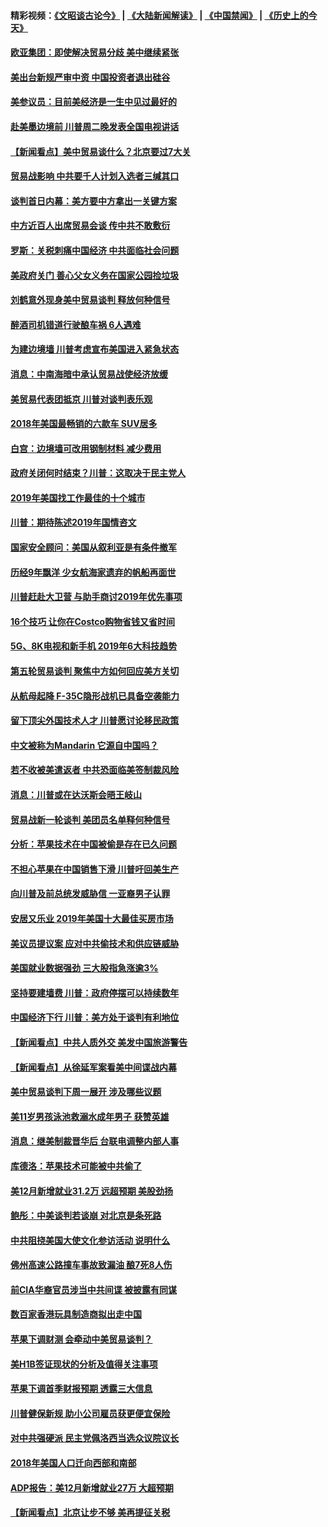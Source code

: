 #### 精彩视频：[《文昭谈古论今》](https://github.com/gfw-breaker/wenzhao/blob/master/README.md?t=01080030) | [《大陆新闻解读》](https://github.com/gfw-breaker/ntdtv-comedy/blob/master/README.md?t=01080030) | [《中国禁闻》](https://github.com/gfw-breaker/ntdtv-news/blob/master/README.md?t=01080030) | [《历史上的今天》](https://github.com/gfw-breaker/today-in-history/blob/master/README.md?t=01080030) 

#### [欧亚集团：即使解决贸易分歧 美中继续紧张](../pages/nsc412/n10960173.md?t=01080030) 

#### [美出台新规严审中资 中国投资者退出硅谷](../pages/nsc412/n10960181.md?t=01080030) 

#### [美参议员：目前美经济是一生中见过最好的](../pages/nsc412/n10960085.md?t=01080030) 

#### [赴美墨边境前 川普周二晚发表全国电视讲话](../pages/nsc412/n10960029.md?t=01080030) 

#### [【新闻看点】美中贸易谈什么？北京要过7大关](../pages/nsc412/n10959840.md?t=01080030) 

#### [贸易战影响 中共要千人计划入选者三缄其口](../pages/nsc412/n10959988.md?t=01080030) 

#### [谈判首日内幕：美方要中方拿出一关键方案](../pages/nsc412/n10959854.md?t=01080030) 

#### [中方近百人出席贸易会谈 传中共不敢敷衍](../pages/nsc412/n10959798.md?t=01080030) 

#### [罗斯：关税刺痛中国经济 中共面临社会问题](../pages/nsc412/n10959690.md?t=01080030) 

#### [美政府关门 善心父女义务在国家公园捡垃圾](../pages/nsc412/n10959577.md?t=01080030) 

#### [刘鹤意外现身美中贸易谈判 释放何种信号](../pages/nsc412/n10959526.md?t=01080030) 

#### [醉酒司机错道行驶酿车祸 6人遇难](../pages/nsc412/n10959370.md?t=01080030) 

#### [为建边境墙 川普考虑宣布美国进入紧急状态](../pages/nsc412/n10958507.md?t=01080030) 

#### [消息：中南海暗中承认贸易战使经济放缓](../pages/nsc412/n10958245.md?t=01080030) 

#### [美贸易代表团抵京 川普对谈判表乐观](../pages/nsc412/n10957808.md?t=01080030) 

#### [2018年美国最畅销的六款车 SUV居多](../pages/nsc412/n10953937.md?t=01080030) 

#### [白宫：边境墙可改用钢制材料 减少费用](../pages/nsc412/n10957898.md?t=01080030) 

#### [政府关闭何时结束？川普：这取决于民主党人](../pages/nsc412/n10957915.md?t=01080030) 

#### [2019年美国找工作最佳的十个城市](../pages/nsc412/n10956523.md?t=01080030) 

#### [川普：期待陈述2019年国情咨文](../pages/nsc412/n10957830.md?t=01080030) 

#### [国家安全顾问：美国从叙利亚是有条件撤军](../pages/nsc412/n10957696.md?t=01080030) 

#### [历经9年飘洋 少女航海家遗弃的帆船再面世](../pages/nsc412/n10957460.md?t=01080030) 

#### [川普赶赴大卫营 与助手商讨2019年优先事项](../pages/nsc412/n10957376.md?t=01080030) 

#### [16个技巧 让你在Costco购物省钱又省时间](../pages/nsc412/n10955689.md?t=01080030) 

#### [5G、8K电视和新手机 2019年6大科技趋势](../pages/nsc412/n10955708.md?t=01080030) 

#### [第五轮贸易谈判 聚焦中方如何回应美方关切](../pages/nsc412/n10956081.md?t=01080030) 

#### [从航母起降 F-35C隐形战机已具备空袭能力](../pages/nsc412/n10952444.md?t=01080030) 

#### [留下顶尖外国技术人才 川普愿讨论移民政策](../pages/nsc412/n10956102.md?t=01080030) 

#### [中文被称为Mandarin 它源自中国吗？](../pages/nsc412/n10956208.md?t=01080030) 

#### [若不收被美遣返者 中共恐面临美签制裁风险](../pages/nsc412/n10956098.md?t=01080030) 

#### [消息：川普或在达沃斯会晤王岐山](../pages/nsc412/n10955960.md?t=01080030) 

#### [贸易战新一轮谈判 美团员名单释何种信号](../pages/nsc412/n10955951.md?t=01080030) 

#### [分析：苹果技术在中国被偷是存在已久问题](../pages/nsc412/n10955741.md?t=01080030) 

#### [不担心苹果在中国销售下滑 川普吁回美生产](../pages/nsc412/n10955732.md?t=01080030) 

#### [向川普及前总统发威胁信 一亚裔男子认罪](../pages/nsc412/n10955585.md?t=01080030) 

#### [安居又乐业  2019年美国十大最佳买房市场](../pages/nsc412/n10954536.md?t=01080030) 

#### [美议员提议案 应对中共偷技术和供应链威胁](../pages/nsc412/n10954406.md?t=01080030) 

#### [美国就业数据强劲 三大股指急涨逾3%](../pages/nsc412/n10954508.md?t=01080030) 

#### [坚持要建墙费 川普：政府停摆可以持续数年](../pages/nsc412/n10954407.md?t=01080030) 

#### [中国经济下行 川普：美方处于谈判有利地位](../pages/nsc412/n10954366.md?t=01080030) 

#### [【新闻看点】中共人质外交 美发中国旅游警告](../pages/nsc412/n10954034.md?t=01080030) 

#### [【新闻看点】从徐延军案看美中间谍战内幕](../pages/nsc412/n10953966.md?t=01080030) 

#### [美中贸易谈判下周一展开 涉及哪些议题](../pages/nsc412/n10954176.md?t=01080030) 

#### [美11岁男孩泳池救溺水成年男子 获赞英雄](../pages/nsc412/n10954158.md?t=01080030) 

#### [消息：继美制裁晋华后 台联电调整内部人事](../pages/nsc412/n10953969.md?t=01080030) 

#### [库德洛：苹果技术可能被中共偷了](../pages/nsc412/n10953981.md?t=01080030) 

#### [美12月新增就业31.2万 远超预期 美股劲扬](../pages/nsc412/n10953907.md?t=01080030) 

#### [鲍彤：中美谈判若谈崩 对北京是条死路](../pages/nsc412/n10953737.md?t=01080030) 

#### [中共阻挠美国大使文化参访活动 说明什么](../pages/nsc412/n10951984.md?t=01080030) 

#### [佛州高速公路撞车事故致漏油 酿7死8人伤](../pages/nsc412/n10953081.md?t=01080030) 

#### [前CIA华裔官员涉当中共间谍 被披露有同谋](../pages/nsc412/n10951790.md?t=01080030) 

#### [数百家香港玩具制造商拟出走中国](../pages/nsc412/n10952124.md?t=01080030) 

#### [苹果下调财测 会牵动中美贸易谈判？](../pages/nsc412/n10952252.md?t=01080030) 

#### [美H1B签证现状的分析及值得关注事项](../pages/nsc412/n10951979.md?t=01080030) 

#### [苹果下调首季财报预期 透露三大信息](../pages/nsc412/n10951956.md?t=01080030) 

#### [川普健保新规 助小公司雇员获更便宜保险](../pages/nsc412/n10951794.md?t=01080030) 

#### [对中共强硬派 民主党佩洛西当选众议院议长](../pages/nsc412/n10951972.md?t=01080030) 

#### [2018年美国人口迁向西部和南部](../pages/nsc412/n10952010.md?t=01080030) 

#### [ADP报告：美12月新增就业27万 大超预期](../pages/nsc412/n10951861.md?t=01080030) 

#### [【新闻看点】北京让步不够 美再提征关税](../pages/nsc412/n10951578.md?t=01080030) 

